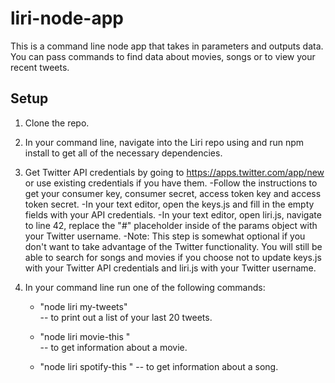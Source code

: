 # liri-node-app


This is a command line node app that takes in parameters and outputs data. You can pass commands to find data about movies, songs or to view your recent tweets. 

## Setup

1. Clone the repo.

2. In your command line, navigate into the Liri repo using and run npm install to get all of the necessary dependencies.

3. Get Twitter API credentials by going to https://apps.twitter.com/app/new or use existing credentials if you have them.
	-Follow the instructions to get your consumer key, consumer secret, access token key and access token secret.
	-In your text editor, open the keys.js and fill in the empty fields with your API credentials.
	-In your text editor, open liri.js, navigate to line 42, replace the "#" placeholder inside of the params object with your Twitter username.
	-Note: This step is somewhat optional if you don't want to take advantage of the Twitter functionality. You will still be able to search for songs and movies if you choose not to update keys.js with your Twitter API credentials and liri.js with your Twitter username.

4. In your command line run one of the following commands:
	- "node liri my-tweets"                 
			-- to print out a list of your last 20 tweets.

	- "node liri movie-this <movie title>"  
			-- to get information about a movie.
			
	- "node liri spotify-this <song title>" 
			-- to get information about a song.
